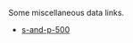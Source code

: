 
Some miscellaneous data links.

- [s-and-p-500](https://github.com/datasets/s-and-p-500-companies/blob/master/data/constituents.csv)
